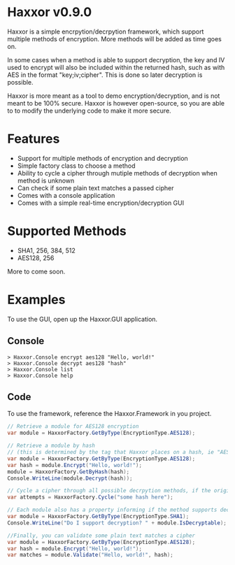 Haxxor v0.9.0
=============
Haxxor is a simple encrpytion/decrpytion framework, which support multiple methods of encryption. More methods will be added as time goes on.

In some cases when a method is able to support decryption, the key and IV used to encrypt will also be included within the returned hash, such as with AES in the format "key;iv;cipher". This is done so later decryption is possible.

Haxxor is more meant as a tool to demo encryption/decryption, and is not meant to be 100% secure. Haxxor is however open-source, so you are able to to modify the underlying code to make it more secure.

Features
========
* Support for multiple methods of encryption and decryption
* Simple factory class to choose a method
* Ability to cycle a cipher through mutiple methods of decryption when method is unknown
* Can check if some plain text matches a passed cipher
* Comes with a console application
* Comes with a simple real-time encryption/decryption GUI

Supported Methods
=================
* SHA1, 256, 384, 512
* AES128, 256

More to come soon.

Examples
========
To use the GUI, open up the Haxxor.GUI application.

Console
-------
```shell
> Haxxor.Console encrypt aes128 "Hello, world!"
> Haxxor.Console decrypt aes128 "hash"
> Haxxor.Console list
> Haxxor.Console help
```

Code
----
To use the framework, reference the Haxxor.Framework in you project.
```C#
// Retrieve a module for AES128 encryption
var module = HaxxorFactory.GetByType(EncryptionType.AES128);

// Retrieve a module by hash
// (this is determined by the tag that Haxxor places on a hash, ie "AES128|<hash>"
var module = HaxxorFactory.GetByType(EncryptionType.AES128);
var hash = module.Encrypt("Hello, world!");
module = HaxxorFactory.GetByHash(hash);
Console.WriteLine(module.Decrypt(hash));

// Cycle a cipher through all possible decrpytion methods, if the original method is unknown
var attempts = HaxxorFactory.Cycle("some hash here");

// Each module also has a property informing if the method supports decryption
var module = HaxxorFactory.GetByType(EncryptionType.SHA1);
Console.WriteLine("Do I support decryption? " + module.IsDecryptable);

//Finally, you can validate some plain text matches a cipher
var module = HaxxorFactory.GetByType(EncryptionType.AES128);
var hash = module.Encrypt("Hello, world!");
var matches = module.Validate("Hello, world!", hash);
```